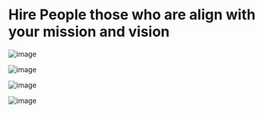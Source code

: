 # Hire People those who are align with your mission and vision

![image](https://github.com/user-attachments/assets/96a4e0fd-eb54-4917-b13c-45f02ebeedb8)


![image](https://github.com/user-attachments/assets/6001d4e2-4f78-4bc9-823f-3b0d15e73715)


![image](https://github.com/user-attachments/assets/1ed656d2-0636-46c3-b0b1-a2c23c98ca7a)


![image](https://github.com/user-attachments/assets/caeff5cd-b5b3-44a6-9710-c9ecb1aa9607)
